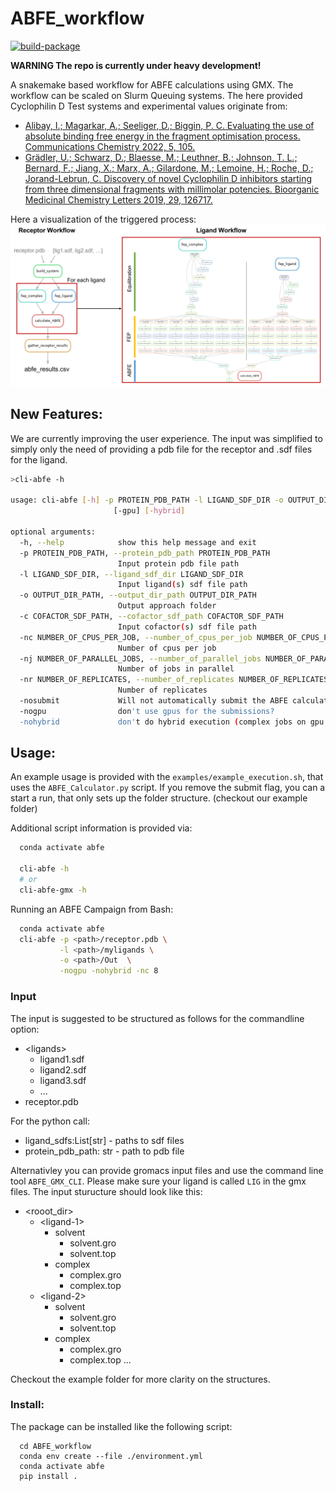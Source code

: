 # ABFE_workflow
[![build-package](https://github.com/bigginlab/ABFE_workflow/actions/workflows/build-package.yml/badge.svg)](https://github.com/bigginlab/ABFE_workflow/actions/workflows/build-package.yml)

**WARNING The repo is currently under heavy development!**

A snakemake based workflow for ABFE calculations using GMX. The workflow can be scaled on Slurm Queuing systems.
The here provided Cyclophilin D Test systems and experimental values originate from:
* [Alibay, I.; Magarkar, A.; Seeliger, D.; Biggin, P. C. Evaluating the use of absolute binding
free energy in the fragment optimisation process. Communications Chemistry 2022, 5,
105.](https://doi.org/10.1038/s42004-022-00721-4)
* [Grädler, U.; Schwarz, D.; Blaesse, M.; Leuthner, B.; Johnson, T. L.; Bernard, F.; Jiang, X.; Marx, A.; Gilardone, M.; Lemoine, H.; Roche, D.; Jorand-Lebrun, C. Discovery of novel Cyclophilin D inhibitors starting from three dimensional fragments with
millimolar potencies. Bioorganic Medicinal Chemistry Letters 2019, 29, 126717.](https://doi.org/10.1016/j.bmcl.2019.126717)

Here a visualization of the triggered process:
![](.img/full_snakemake_DAG.png)


## New Features:
We are currently improving the user experience. The input was simplified to simply only the need of providing a pdb file for the receptor and .sdf files for the ligand.

```bash
>cli-abfe -h

usage: cli-abfe [-h] -p PROTEIN_PDB_PATH -l LIGAND_SDF_DIR -o OUTPUT_DIR_PATH [-c COFACTOR_SDF_PATH] [-nc NUMBER_OF_CPUS_PER_JOB] [-nj NUMBER_OF_PARALLEL_JOBS] [-nr NUMBER_OF_REPLICATES] [-submit]
                       [-gpu] [-hybrid]

optional arguments:
  -h, --help            show this help message and exit
  -p PROTEIN_PDB_PATH, --protein_pdb_path PROTEIN_PDB_PATH
                        Input protein pdb file path
  -l LIGAND_SDF_DIR, --ligand_sdf_dir LIGAND_SDF_DIR
                        Input ligand(s) sdf file path
  -o OUTPUT_DIR_PATH, --output_dir_path OUTPUT_DIR_PATH
                        Output approach folder
  -c COFACTOR_SDF_PATH, --cofactor_sdf_path COFACTOR_SDF_PATH
                        Input cofactor(s) sdf file path
  -nc NUMBER_OF_CPUS_PER_JOB, --number_of_cpus_per_job NUMBER_OF_CPUS_PER_JOB
                        Number of cpus per job
  -nj NUMBER_OF_PARALLEL_JOBS, --number_of_parallel_jobs NUMBER_OF_PARALLEL_JOBS
                        Number of jobs in parallel
  -nr NUMBER_OF_REPLICATES, --number_of_replicates NUMBER_OF_REPLICATES
                        Number of replicates
  -nosubmit             Will not automatically submit the ABFE calculations
  -nogpu                don't use gpus for the submissions?
  -nohybrid             don't do hybrid execution (complex jobs on gpu and ligand jobs on cpu (requires gpu flag))
```


## Usage: 
An example usage is provided with the `examples/example_execution.sh`, that uses the  `ABFE_Calculator.py` script.
If you remove the submit flag, you can a start a run, that only sets up the folder structure. (checkout our example folder)

Additional script information is provided via:
```bash
  conda activate abfe

  cli-abfe -h
  # or
  cli-abfe-gmx -h
```

Running an ABFE Campaign from Bash:
```bash
  conda activate abfe
  cli-abfe -p <path>/receptor.pdb \
           -l <path>/myligands \
           -o <path>/Out  \
           -nogpu -nohybrid -nc 8
```

### Input
The input is suggested to be structured as follows for the commandline option:
  * \<ligands\>
     * ligand1.sdf
     * ligand2.sdf
     * ligand3.sdf
     * ...
   * receptor.pdb

For the python call: 
 * ligand_sdfs:List[str] - paths to sdf files
 * protein_pdb_path: str - path to pdb file 

Alternativley you can provide gromacs input files and use the command line tool `ABFE_GMX_CLI`. Please make sure your ligand is called `LIG` in the gmx files. The input sturucture should look like this:
  * \<rooot_dir\>
    * \<ligand-1\>
      * solvent
        * solvent.gro
        * solvent.top
      * complex
        * complex.gro
        * complex.top
    * \<ligand-2\>
      * solvent
        * solvent.gro
        * solvent.top
      * complex
        * complex.gro
        * complex.top
        ...
          
Checkout the example folder for more clarity on the structures.

### Install:
The package can be installed like the following script:
```
  cd ABFE_workflow
  conda env create --file ./environment.yml
  conda activate abfe
  pip install .
```

